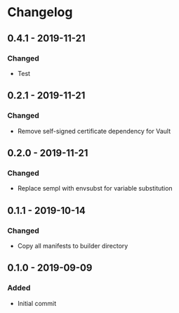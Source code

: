 # Changelog


## 0.4.1 - 2019-11-21
### Changed
- Test

## 0.2.1 - 2019-11-21
### Changed
- Remove self-signed certificate dependency for Vault

## 0.2.0 - 2019-11-21
### Changed
- Replace sempl with envsubst for variable substitution

## 0.1.1 - 2019-10-14
### Changed
- Copy all manifests to builder directory 

## 0.1.0 - 2019-09-09
### Added
- Initial commit
